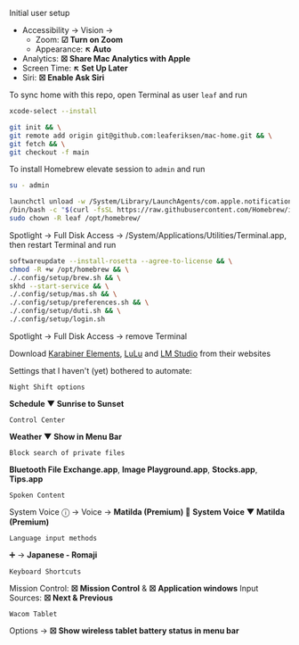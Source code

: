 Initial user setup
- Accessibility → Vision →
  - Zoom: **☑ Turn on Zoom**
  - Appearance: **↖ Auto**
- Analytics: **☒ Share Mac Analytics with Apple**
- Screen Time: **↖ Set Up Later**
- Siri: **☒ Enable Ask Siri**

To sync home with this repo, open Terminal as user `leaf` and run
```bash
xcode-select --install
```
```bash
git init && \
git remote add origin git@github.com:leaferiksen/mac-home.git && \
git fetch && \
git checkout -f main
```
To install Homebrew elevate session to `admin` and run
```bash
su - admin
```
```bash
launchctl unload -w /System/Library/LaunchAgents/com.apple.notificationcenterui.plist && \
/bin/bash -c "$(curl -fsSL https://raw.githubusercontent.com/Homebrew/install/HEAD/install.sh)" && \
sudo chown -R leaf /opt/homebrew/
```
Spotlight → Full Disk Access → /System/Applications/Utilities/Terminal.app, then restart Terminal and run
```bash
softwareupdate --install-rosetta --agree-to-license && \
chmod -R +w /opt/homebrew && \
./.config/setup/brew.sh && \
skhd --start-service && \
./.config/setup/mas.sh && \
./.config/setup/preferences.sh && \
./.config/setup/duti.sh && \
./.config/setup/login.sh
```
Spotlight → Full Disk Access → remove Terminal

Download [Karabiner Elements](https://karabiner-elements.pqrs.org/), [LuLu](https://objective-see.org/products/lulu.html) and [LM Studio](https://lmstudio.ai) from their websites

Settings that I haven't (yet) bothered to automate:

```
Night Shift options
```
**Schedule ▼ Sunrise to Sunset**

```
Control Center
```
**Weather ▼ Show in Menu Bar**

```
Block search of private files
```
**Bluetooth File Exchange.app**, **Image Playground.app**, **Stocks.app**, **Tips.app**

```
Spoken Content
```
System Voice ⓘ → Voice → **Matilda (Premium) 💾**
**System Voice ▼ Matilda (Premium)**

```
Language input methods
```
➕ → **Japanese - Romaji**

```
Keyboard Shortcuts
```
Mission Control: **☒ Mission Control** & **☒ Application windows**
Input Sources: **☒ Next & Previous**

```
Wacom Tablet
```
Options → **☒ Show wireless tablet battery status in menu bar**
